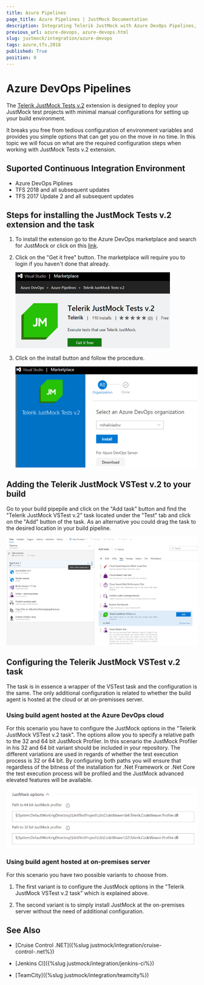 ```yaml
---
title: Azure Pipelines
page_title: Azure Pipelines | JustMock Documentation
description: Integrating Telerik JustMock with Azure DevOps Pipelines, TFS 2018 and TFS 2017
previous_url: azure-devops, azure-devops.html
slug: justmock/integration/azure-devops
tags: azure,tfs,2018
published: True
position: 0
---
```


# Azure DevOps Pipelines

The [Telerik JustMock Tests v.2](https://marketplace.visualstudio.com/items?itemName=vs-publisher-443.jm-vstest-2) extension is designed to deploy your JustMock test projects with minimal manual configurations for setting up your build environment.

It breaks you free from tedious configuration of environment variables and provides you simple options that can get you on the move in no time. In this topic we will focus on what are the required configuration steps when working with JustMock Tests v.2 extension.

## Suported Continuous Integration Environment

- Azure DevOps Piplines
- TFS 2018 and all subsequent updates
- TFS 2017 Update 2 and all subsequent updates

## Steps for installing the JustMock Tests v.2 extension and the task

1. To install the extension go to the Azure DevOps marketplace and search for JustMock or click on this [link](https://marketplace.visualstudio.com/items?itemName=vs-publisher-443.jm-vstest-2).

2. Click on the "Get it free" button. The marketplace will require you to login if you haven't done that already.

    ![JustMock extension Get it free](images/Azure_MarketPlace_JustMock.png)

3. Click on the install button and follow the procedure.

    ![Install JustMock extension](images/Azure_Install_JustMock_Extension.png)

## Adding the Telerik JustMock VSTest v.2 to your build

Go to your build pipepile and click on the "Add task" button and find the "Telerik JustMock VSTest v.2" task located under the "Test" tab and click on the "Add" button of the task. As an alternative you could drag the task to the desired location in your build pipeline.

![Add Telerik JustMock VSTest v.2 task to the build](images/Azure_Add_JustMock_Task.png)

## Configuring the Telerik JustMock VSTest v.2 task

The task is in essence a wrapper of the VSTest task and the configuration is the same. The only additional configuration is related to whether the build agent is hosted at the cloud or at on-premisses server.

### Using build agent hosted at the Azure DevOps cloud

For this scenario you have to configure the JustMock options in the "Telerik JustMock VSTest v.2 task". The options allow you to specify a relative path to the 32 and 64 bit JustMock Profiler. In this scenario the JustMock Profiler in his 32 and 64 bit variant should be included in your repository. The different variations are used in regards of whether the test execution process is 32 or 64 bit. By configuring both paths you will ensure that regardless of the bitness of the installation for .Net Framework or .Net Core the test execution process will be profiled and the JustMock advanced elevated features will be available.

![Configure JustMock Options](images/Azure_JustMock_Options.png)

### Using build agent hosted at on-premises server

For this scenario you have two possible variants to choose from.

1. The first variant is to configure the JustMock options in the "Telerik JustMock VSTest v.2 task" which is explained above. 

2. The second variant is to simply install JustMock at the on-premises server without the need of additional configuration.

## See Also

* [Cruise Control .NET]({%slug justmock/integration/cruise-control-.net%})

* [Jenkins CI]({%slug justmock/integration/jenkins-ci%})

* [TeamCity]({%slug justmock/integration/teamcity%})
